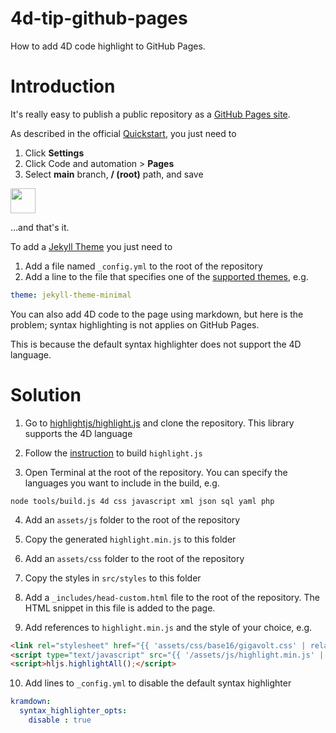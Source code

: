 # 4d-tip-github-pages
How to add 4D code highlight to GitHub Pages.

# Introduction

It's really easy to publish a public repository as a [GitHub Pages site](https://pages.github.com).

As described in the official [Quickstart](https://docs.github.com/en/pages/quickstart), you just need to 

1. Click **Settings**
2. Click Code and automation > **Pages**
3. Select **main** branch, **/ (root)** path, and save

<img src="https://github.com/miyako/4d-tip-github-pages/assets/1725068/0a7ceb19-09a9-420c-bd29-630639c1b982" height="40" />

…and that's it.

To add a [Jekyll Theme](https://docs.github.com/en/pages/setting-up-a-github-pages-site-with-jekyll/adding-a-theme-to-your-github-pages-site-using-jekyll) you just need to

1. Add a file named `_config.yml` to the root of the repository
2. Add a line to the file that specifies one of the [supported themes](https://pages.github.com/themes/), e.g.

```yml
theme: jekyll-theme-minimal
```

You can also add 4D code to the page using markdown, but here is the problem; syntax highlighting is not applies on GitHub Pages.

This is because the default syntax highlighter does not support the 4D language.

# Solution

1. Go to [highlightjs/highlight.js](https://github.com/highlightjs/highlight.js) and clone the repository. This library supports the 4D language

2. Follow the [instruction](https://highlightjs.readthedocs.io/en/latest/building-testing.html) to build `highlight.js`

3. Open Terminal at the root of the repository. You can specify the languages you want to include in the build, e.g. 

```
node tools/build.js 4d css javascript xml json sql yaml php
```

4. Add an `assets/js` folder to the root of the repository

5. Copy the generated `highlight.min.js` to this folder

6. Add an `assets/css` folder to the root of the repository

7. Copy the styles in `src/styles` to this folder

8. Add a `_includes/head-custom.html` file to the root of the repository. The HTML snippet in this file is added to the page. 

9. Add references to `highlight.min.js` and the style of your choice, e.g. 

```html
<link rel="stylesheet" href="{{ 'assets/css/base16/gigavolt.css' | relative_url }}">
<script type="text/javascript" src="{{ '/assets/js/highlight.min.js' | relative_url }}"></script>
<script>hljs.highlightAll();</script>
```

10. Add lines to `_config.yml` to disable the default syntax highlighter

```yml
kramdown:
  syntax_highlighter_opts:
    disable : true
```
